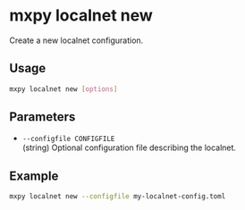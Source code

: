 # mxpy localnet new

Create a new localnet configuration.

## Usage

```bash
mxpy localnet new [options]
```

## Parameters

- `--configfile CONFIGFILE`  
  (string) Optional configuration file describing the localnet.

## Example

```bash
mxpy localnet new --configfile my-localnet-config.toml
